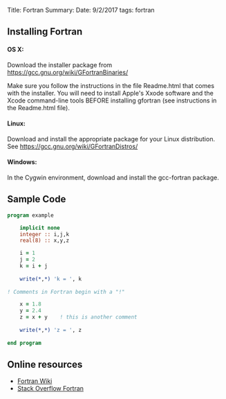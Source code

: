 Title: Fortran
Summary: 
Date: 9/2/2017
tags: fortran


## Installing Fortran

 
#### OS X:

Download the  installer package from <a href=" https://gcc.gnu.org/wiki/GFortranBinaries/"  target="_blank">  https://gcc.gnu.org/wiki/GFortranBinaries/  </a> 

Make sure you follow the instructions in the file Readme.html that comes with the installer.
 You will need to install Apple's Xxode software and the Xcode command-line tools BEFORE installing gfortran (see instructions in the Readme.html file).

#### Linux:
Download and install the appropriate package for your Linux distribution. See 
 <a href=" https://gcc.gnu.org/wiki/GFortranDistros/"  target="_blank">  https://gcc.gnu.org/wiki/GFortranDistros/ </a> 

#### Windows:
 
 In the Cygwin environment, download and install the gcc-fortran package.

## Sample Code
 

 

``` fortran
program example

    implicit none
    integer :: i,j,k   
    real(8) :: x,y,z

    i = 1
    j = 2
    k = i + j
    
    write(*,*) 'k = ', k
    
! Comments in Fortran begin with a "!"    

    x = 1.8
    y = 2.4
    z = x + y    ! this is another comment
    
    write(*,*) 'z = ', z
 
end program
```

##   Online resources

* <a href=" http://fortranwiki.org/fortran/show/HomePage"  target="_blank"> Fortran Wiki </a> 
* <a href="https://stackoverflow.com/questions/tagged/fortran"  target="_blank"> Stack Overflow Fortran  </a> 
